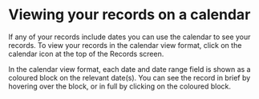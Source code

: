 # Viewing your records on a calendar

If any of your records include dates you can use the calendar to see your records. To view your records in the calendar view format, click on the calendar icon at the top of the Records screen. 

In the calendar view format, each date and date range field is shown as a coloured block on the relevant date(s). You can see the record in brief by hovering over the block, or in full by clicking on the coloured block. 



